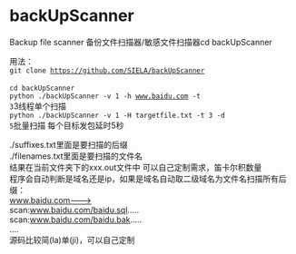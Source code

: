# backUpScanner
Backup file scanner
备份文件扫描器/敏感文件扫描器cd backUpScanner

用法：  
<code>git clone https://github.com/SIELA/backUpScanner  </code>  
<code>cd backUpScanner</code>  
<code>python ./backUpScanner -v 1 -h www.baidu.com -t 3</code>3线程单个扫描    
<code>python ./backUpScanner -v 1 -H targetfile.txt -t 3 -d 5</code>批量扫描 每个目标发包延时5秒

./suffixes.txt里面是要扫描的后缀  
./filenames.txt里面是要扫描的文件名  
结果在当前文件夹下的xxx.out文件中
可以自己定制需求，笛卡尔积数量  
程序会自动判断是域名还是ip，如果是域名自动取二级域名为文件名扫描所有后缀：    
www.baidu.com--->    
scan:www.baidu.com/baidu.sql.....     
scan:www.baidu.com/baidu.bak.....      
....     
源码比较简(la)单(ji)，可以自己定制

